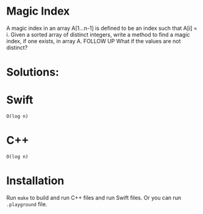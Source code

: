 # Magic Index
A magic index in an array A[1...n-1] is defined to be an index such that A[i] = i. Given a sorted array of distinct integers, write a method to find a magic index, if one exists, in array A.
FOLLOW UP
What if the values are not distinct?

# Solutions:

# Swift
```
O(log n)
```
# C++
```
O(log n)
```

# Installation
Run `make` to build and run C++ files and run Swift files. Or you can run `.playground` file.
